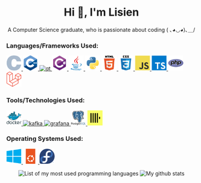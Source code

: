 <h1 align="center">Hi 👋, I'm Lisien</h1>
<p align="center">
A Computer Science graduate, who is passionate about coding ( ､◕◡◕)､＿/
</p>

<h3>Languages/Frameworks Used:</h3>
<p> 
    <!-- C -->
    <a href="https://www.cprogramming.com/" target="_blank" rel="noreferrer"> <img src="https://raw.githubusercontent.com/devicons/devicon/master/icons/c/c-original.svg" alt="c" width="40" height="40"/> </a> 
    <!-- C++ -->
    <a href="https://www.w3schools.com/cpp/" target="_blank" rel="noreferrer"> <img src="https://raw.githubusercontent.com/devicons/devicon/master/icons/cplusplus/cplusplus-original.svg" alt="cplusplus" width="40" height="40"/> </a> 
    <!-- Qt -->
    <a href="https://www.qt.io/" target="_blank" rel="noreferrer"> <img src="https://upload.wikimedia.org/wikipedia/commons/0/0b/Qt_logo_2016.svg" alt="qt" width="40" height="40"/> </a>
    <!-- C# -->
    <a href="https://www.w3schools.com/cs/" target="_blank" rel="noreferrer"> <img src="https://raw.githubusercontent.com/devicons/devicon/master/icons/csharp/csharp-original.svg" alt="csharp" width="40" height="40"/> </a>
    <!-- Java -->  
    <a href="https://www.java.com" target="_blank" rel="noreferrer"> <img src="https://raw.githubusercontent.com/devicons/devicon/master/icons/java/java-original.svg" alt="java" width="40" height="40"/> </a>
    <!-- Python -->
    <a href="https://www.python.org" target="_blank" rel="noreferrer"> <img src="https://raw.githubusercontent.com/devicons/devicon/master/icons/python/python-original.svg" alt="python" width="40" height="40"/> </a> 
    <!-- HTML -->
    <a href="https://www.w3.org/html/" target="_blank" rel="noreferrer"> <img src="https://raw.githubusercontent.com/devicons/devicon/master/icons/html5/html5-original-wordmark.svg" alt="html5" width="40" height="40"/> </a>
    <!-- CSS -->
    <a href="https://www.w3schools.com/css/" target="_blank" rel="noreferrer"> <img src="https://raw.githubusercontent.com/devicons/devicon/master/icons/css3/css3-original-wordmark.svg" alt="css3" width="40" height="40"/> </a>
     <!-- JavaScript -->
    <a href="https://developer.mozilla.org/en-US/docs/Web/JavaScript" target="_blank" rel="noreferrer"> <img src="https://raw.githubusercontent.com/devicons/devicon/master/icons/javascript/javascript-original.svg" alt="javascript" width="40" height="40"/> </a> 
     <!-- TypeScript -->
    <a href="https://www.typescriptlang.org" target="_blank" rel="noreferrer"> <img src="https://raw.githubusercontent.com/devicons/devicon/develop/icons/typescript/typescript-original.svg" alt="typescript" width="40" height="40"/> </a> 
    <!-- PHP -->
    <a href="https://php.net" target="_blank" rel="noreferrer"> <img src="https://raw.githubusercontent.com/devicons/devicon/master/icons/php/php-original.svg" alt="php" width="40" height="40"/> </a>
    <!-- PHP -->
    <a href="https://laravel.com" target="_blank" rel="noreferrer"> <img src="https://raw.githubusercontent.com/devicons/devicon/develop/icons/laravel/laravel-original.svg" alt="laravel" width="40" height="40"/> </a>
</p>

<!-- Don't know where to put this -->
<!-- Bash -->
<!-- <a href="https://www.gnu.org/software/bash/" target="_blank" rel="noreferrer"> <img src="https://www.vectorlogo.zone/logos/gnu_bash/gnu_bash-icon.svg" alt="bash" width="40" height="40"/> </a>  -->

<h3>Tools/Technologies Used:</h3>
<p>
    <!-- Docker -->
    <a href="https://www.docker.com/" target="_blank" rel="noreferrer"> <img src="https://raw.githubusercontent.com/devicons/devicon/master/icons/docker/docker-original-wordmark.svg" alt="docker" width="40" height="40"/> </a> 
    <!-- Kafka -->
    <a href="https://kafka.apache.org/" target="_blank" rel="noreferrer"> <img src="https://www.vectorlogo.zone/logos/apache_kafka/apache_kafka-icon.svg" alt="kafka" width="40" height="40"/> </a>
    <!-- Grafana -->
    <a href="https://grafana.com" target="_blank" rel="noreferrer"> <img src="https://www.vectorlogo.zone/logos/grafana/grafana-icon.svg" alt="grafana" width="40" height="40"/> </a> 
    <!-- Postgresql -->
    <a href="https://www.postgresql.org" target="_blank" rel="noreferrer"> <img src="https://raw.githubusercontent.com/devicons/devicon/master/icons/postgresql/postgresql-original-wordmark.svg" alt="postgresql" width="40" height="40"/> </a>
    <!-- Clickhouse -->
    <a href="https://www.clickhouse.com" target="_blank" rel="noreferrer"> <img src="https://raw.githubusercontent.com/devicons/devicon/develop/icons/clickhouse/clickhouse-original.svg" alt="clickhouse" width="40" height="40"/> </a> 
</p>

<!-- Don't know where to put this -->
<!-- <h3>Versioning Tools Used:</h3>
<p><a href="https://git-scm.com/" target="_blank" rel="noreferrer"> <img src="https://www.vectorlogo.zone/logos/git-scm/git-scm-icon.svg" alt="git" width="40" height="40"/> </a> <a href="https://www.mercurial-scm.org/" target="_blank" rel="noreferrer"> <img src="https://www.vectorlogo.zone/logos/mercurial-scm/mercurial-scm-icon.svg" alt="mercurial" width="40" height="40" /></p> -->



<h3>Operating Systems Used:</h3>
<p><a href="https://www.microsoft.com/en-us/windows" target="_blank" rel="noreferrer"> <img src="https://raw.githubusercontent.com/devicons/devicon/master/icons/windows8/windows8-original.svg" alt="windows" width="40" height="40"/> </a> <a href="https://ubuntu.com" target="_blank" rel="noreferrer"> <img src="https://raw.githubusercontent.com/devicons/devicon/master/icons/ubuntu/ubuntu-original.svg" alt="ubuntu" width="40" height="40"/> </a> <a href="https://getfedora.org" target="_blank" rel="noreferrer"> <img src="https://raw.githubusercontent.com/devicons/devicon/master/icons/fedora/fedora-original.svg" alt="fedora" width="40" height="40"/> </a></p>

<div align="center">
<img height="160em" src="https://github-readme-stats.vercel.app/api/top-langs?username=lisienskenderi&show_icons=true&locale=en&layout=compact&theme=github_dark&border_color=ffffff" alt="List of my most used programming languages" />
<img height="160em"src="https://github-readme-stats.vercel.app/api?username=lisienskenderi&show_icons=true&locale=en&theme=github_dark&border_color=ffffff" alt="My github stats" />
</div>

